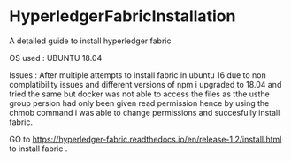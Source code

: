 # HyperledgerFabricInstallation
A detailed guide to install hyperledger fabric

OS used : UBUNTU 18.04

Issues : After multiple attempts to install fabric in ubuntu 16 due to non complatibility issues
and different versions of npm i upgraded to 18.04 and tried the same but docker was not able to 
access the files as tthe usthe group persion had only been given read permission hence by using 
the chmob command i was able to change permissions and succesfully install fabric.

GO to https://hyperledger-fabric.readthedocs.io/en/release-1.2/install.html
to install fabric .
